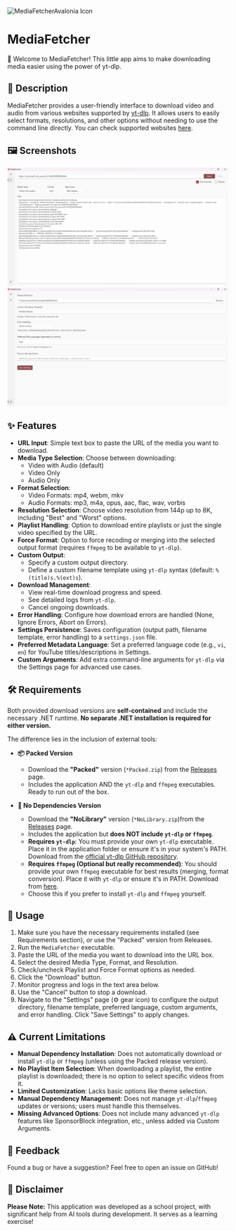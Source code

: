 <img src="Assets/MediaFetcher.ico" alt="MediaFetcherAvalonia Icon" width="64"/>

# MediaFetcher

👋 Welcome to MediaFetcher! This little app aims to make downloading media easier using the power of yt-dlp.

## 📝 Description

MediaFetcher provides a user-friendly interface to download video and audio from various websites supported by [yt-dlp](https://github.com/yt-dlp/yt-dlp).
It allows users to easily select formats, resolutions, and other options without needing to use the command line directly.
You can check supported websites [here](https://github.com/yt-dlp/yt-dlp/blob/master/supportedsites.md).

## 🖼️ Screenshots

![Application Screenshot 1](Assets/screenshot1.png)
![Application Screenshot 2](Assets/screenshot2.png)

## ✨ Features

* **URL Input**: Simple text box to paste the URL of the media you want to download.
* **Media Type Selection**: Choose between downloading:
  * Video with Audio (default)
  * Video Only
  * Audio Only
* **Format Selection**:
  * Video Formats: mp4, webm, mkv
  * Audio Formats: mp3, m4a, opus, aac, flac, wav, vorbis
* **Resolution Selection**: Choose video resolution from 144p up to 8K, including "Best" and "Worst" options.
* **Playlist Handling**: Option to download entire playlists or just the single video specified by the URL.
* **Force Format**: Option to force recoding or merging into the selected output format (requires `ffmpeg` to be available to `yt-dlp`).
* **Custom Output**:
  * Specify a custom output directory.
  * Define a custom filename template using `yt-dlp` syntax (default: `%(title)s.%(ext)s`).
* **Download Management**:
  * View real-time download progress and speed.
  * See detailed logs from `yt-dlp`.
  * Cancel ongoing downloads.
* **Error Handling**: Configure how download errors are handled (None, Ignore Errors, Abort on Errors).
* **Settings Persistence**: Saves configuration (output path, filename template, error handling) to a `settings.json` file.
* **Preferred Metadata Language**: Set a preferred language code (e.g., `vi`, `en`) for YouTube titles/descriptions in Settings.
* **Custom Arguments**: Add extra command-line arguments for `yt-dlp` via the Settings page for advanced use cases.

## 🛠️ Requirements

Both provided download versions are **self-contained** and include the necessary .NET runtime. **No separate .NET installation is required for either version.**

The difference lies in the inclusion of external tools:

* **📦 Packed Version**
  * Download the **"Packed"** version (`*Packed.zip`) from the [Releases](https://github.com/lotusify/MediaFetcherAvalonia/releases/latest) page.
  * Includes the application AND the `yt-dlp` and `ffmpeg` executables. Ready to run out of the box.

* **💨 No Dependencies Version**
  * Download the **"NoLibrary"** version (`*NoLibrary.zip`)from the [Releases](https://github.com/lotusify/MediaFetcherAvalonia/releases/latest) page.
  * Includes the application but **does NOT include `yt-dlp` or `ffmpeg`**.
  * **Requires `yt-dlp`**: You must provide your own `yt-dlp` executable. Place it in the application folder or ensure it's in your system's PATH. Download from the [official yt-dlp GitHub repository](https://github.com/yt-dlp/yt-dlp).
  * **Requires `ffmpeg` (Optional but really recommended)**: You should provide your own `ffmpeg` executable for best results (merging, format conversion). Place it with `yt-dlp` or ensure it's in PATH. Download from [here](https://ffmpeg.org/download.html).
  * Choose this if you prefer to install `yt-dlp` and `ffmpeg` yourself.

## 🚀 Usage

1.  Make sure you have the necessary requirements installed (see Requirements section), *or* use the "Packed" version from Releases.
2.  Run the `MediaFetcher` executable.
3.  Paste the URL of the media you want to download into the URL box.
4.  Select the desired Media Type, Format, and Resolution.
5.  Check/uncheck Playlist and Force Format options as needed.
6.  Click the "Download" button.
7.  Monitor progress and logs in the text area below.
8.  Use the "Cancel" button to stop a download.
9.  Navigate to the "Settings" page (⚙️ gear icon) to configure the output directory, filename template, preferred language, custom arguments, and error handling. Click "Save Settings" to apply changes.

## ⚠️ Current Limitations

* **Manual Dependency Installation**: Does not automatically download or install `yt-dlp` or `ffmpeg` (unless using the Packed release version).
* **No Playlist Item Selection**: When downloading a playlist, the entire playlist is downloaded; there is no option to select specific videos from it.
* **Limited Customization**: Lacks basic options like theme selection.
* **Manual Dependency Management**: Does not manage `yt-dlp`/`ffmpeg` updates or versions; users must handle this themselves.
* **Missing Advanced Options**: Does not include many advanced `yt-dlp` features like SponsorBlock integration, etc., unless added via Custom Arguments.

## 🤔 Feedback

Found a bug or have a suggestion? Feel free to open an issue on GitHub!

## 🙏 Disclaimer

**Please Note:** This application was developed as a school project, with significant help from AI tools during development. It serves as a learning exercise!
